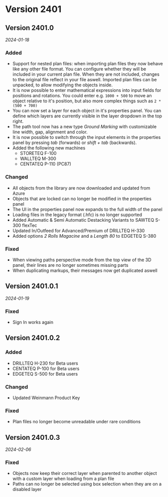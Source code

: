 # Version 2401

## Version 2401.0
_2024-01-18_

### Added

* Support for nested plan files: when importing plan files they now behave like any other file format. You can configure whether they will be included in your current plan file. When they are not included, changes to the original file reflect in your file aswell. Imported plan files can be unpacked, to allow modifying the objects inside.
* It is now possible to enter mathematical expressions into input fields for positions and rotations. You could enter e.g. `1000 + 500` to move an object relative to it's position, but also more complex things such as `2 * (500 + 700)`
* You can now set a layer for each object in it's properties panel. You can define which layers are currently visible in the layer dropdown in the top right.
* The path tool now has a new type _Ground Marking_ with customizable line width, gap, alignment and color.
* It is now possible to switch through the input elements in the properties panel by pressing _tab_ (forwards) or _shift + tab_ (backwards).
* Added the following new machines
    * STORETEQ F-100
    * WALLTEQ M-300
    * CENTATEQ P-110 (PC87)

### Changed

* All objects from the library are now downloaded and updated from Azure
* Objects that are locked can no longer be modified in the properties panel
* The UI in the properties panel now expands to the full width of the panel
* Loading files in the legacy format (.hfc) is no longer supported
* Added Automatic & Semi Automatic Destacking Variants to SAWTEQ S-300 flexTec
* Updated In/Outfeed for Advanced/Premium of DRILLTEQ H-330
* Added options _2 Rolls Magacine_ and a _Length 80_ to EDGETEQ S-380

### Fixed

* When viewing paths perspective mode from the top view of the 3D panel, their lines are no longer sometimes missing parts
* When duplicating markups, their messages now get duplicated aswell

## Version 2401.0.1
_2024-01-19_

### Fixed

* Sign In works again

## Version 2401.0.2

### Added

* DRILLTEQ H-230 for Beta users
* CENTATEQ P-100 for Beta users
* EDGETEQ S-500 for Beta users

### Changed

* Updated Weinmann Product Key

### Fixed

* Plan files no longer become unreadable under rare conditions

## Version 2401.0.3
_2024-02-06_

### Fixed

* Objects now keep their correct layer when parented to another object with a custom layer when loading from a plan file
* Paths can no longer be selected using box selection when they are on a disabled layer